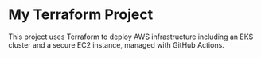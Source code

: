 # My Terraform Project

This project uses Terraform to deploy AWS infrastructure including an EKS cluster and a secure EC2 instance, managed with GitHub Actions.
